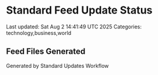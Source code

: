 # Standard Feed Update Status
Last updated: Sat Aug  2 14:41:49 UTC 2025
Categories: technology,business,world

## Feed Files Generated

Generated by Standard Updates Workflow
